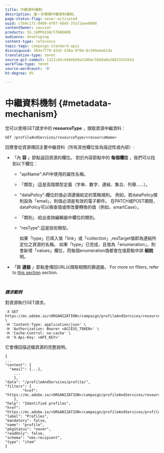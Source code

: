 ```yaml
---
title: 中繼資料機制
description: 進一步瞭解中繼資料機制。
page-status-flag: never-activated
uuid: c7b9c171-0409-4707-9d45-3fa72aee8008
contentOwner: sauviat
products: SG_CAMPAIGN/STANDARD
audience: developing
content-type: reference
topic-tags: campaign-standard-apis
discoiquuid: 304e7779-42d2-430a-9704-8c599a4eb1da
translation-type: tm+mt
source-git-commit: 1321c84c49de6d9a318bbc5bb8a0e28b332d2b5d
workflow-type: tm+mt
source-wordcount: '0'
ht-degree: 0%

---
```



# 中繼資料機制 {#metadata-mechanism}

您可以使用GET請求中的 **resourceType** ，擷取資源中繼資料：

`GET /profileAndServices/resourceType/<resourceName>`

回應會從資源傳回主要中繼資料（所有其他欄位皆為描述性或內部）:

* 「內 **容** 」節點返回資源的欄位。 對於內容節點中的 **每個欄位** ，我們可以找到以下欄位：

   * &quot;apiName&quot;:API中使用的屬性名稱。
   * 「類型」:這是高階類型定義（字串、數字、連結、集合、列舉……）。
   * &quot;dataPolicy&quot;:欄位的值必須遵循給定的策略規則。 例如，若dataPolicy規則設為「email」，則值必須是有效的電子郵件。 在PATCH或POST期間，dataPolicy可以檢查值或修改要轉換的值（例如，smartCase）。
   * 「類別」:給出查詢編輯器中欄位的類別。
   * &quot;resType&quot;:這是技術類型。

      如果「type」已填入值「link」或「collection」,resTarget值即為連結所定位之資源的名稱。
如果「type」已完成，且值為「enumeration」，則會新增「values」欄位，而每個enumeration值都會在值節點中詳 **細說** 明。

* 「篩 **選器** 」節點會傳回URL以擷取相關的篩選器。 For more on filters, refer to [this section](../../api/using/filtering.md) section.

<!-- créer une section au même niveau sur les liens -->
<!-- dans l'exemple: birthdate, email +  mettre 2 liens : un de type 1-1 , 1-N
si on prend l'exemple de l'org unit, on aura un bon exemple lien -->
<!-- plus reparler du node Data -->

<br/>

***請求範例***

對資源執行GET請求。

```
-X GET https://mc.adobe.io/<ORGANIZATION>/campaign/profileAndServices/resourceType/profile \
-H 'Content-Type: application/json' \
-H 'Authorization: Bearer <ACCESS_TOKEN>' \
-H 'Cache-Control: no-cache' \
-H 'X-Api-Key: <API_KEY>'
```

它會傳回描述檔資源的完整說明。

```
{
...
"content": {
  "email": {...},
    ...
    },
"data": "/profileAndServices/profile/",
"filters": {
        "href": "https://mc.adobe.io/<ORGANIZATION>/campaign/profileAndServices/resourceType/<PKEY>"
    },
"help": "Identified profiles",
"href": "https://mc.adobe.io/<ORGANIZATION>/campaign/profileAndServices/profile/metadata",
"label": "Profiles",
"mandatory": false,
"name": "profile",
"pkgStatus": "never",
"readOnly": false,
"schema": "nms:recipient",
"type": "item"
}
```
